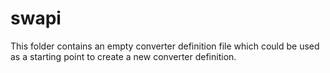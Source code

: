 # **swapi**
This folder contains an empty converter definition file which could be used as a starting point to create a new converter definition.


